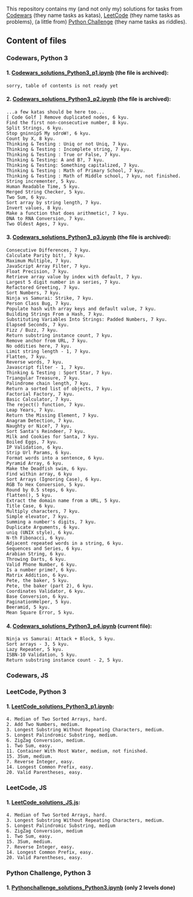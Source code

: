 This repository contains my (and not only my) solutions for tasks from <a href="https://codewars.com">Codewars</a> (they name tasks as katas), <a href=https://leetcode.com>LeetCode</a> (they name tasks as problems), (a little from) <a href="http://www.pythonchallenge.com">Python Challenge</a> (they name tasks as riddles).



<h2>Content of files</h2>

<h3>Codewars, Python 3</h3>

<h4>1. <a href="Codewars_solutions_Python3_p1.ipynb">Codewars_solutions_Python3_p1.ipynb</a> (the file is archived):</h4>

    sorry, table of contents is not ready yet

<h4>2. <a href="Codewars_solutions_Python3_p2.ipynb">Codewars_solutions_Python3_p2.ipynb</a> (the file is archived):</h4>

    ...a few katas should be here too...
    [ Code Golf ] Remove duplicated nodes, 6 kyu.
	Find the first non-consecutive number, 8 kyu.
	Split Strings, 6 kyu.
	Stop gninnipS My sdroW!, 6 kyu.
	Count by X, 8 kyu.
	Thinking & Testing : Uniq or not Uniq, 7 kyu.
	Thinking & Testing : Incomplete string, 7 kyu.
	Thinking & Testing : True or False, 7 kyu.
	Thinking & Testing: A and B?, 7 kyu.
	Thinking & Testing: Something capitalized, 7 kyu.
	Thinking & Testing : Math of Primary School, 7 kyu.
	Thinking & Testing : Math of Middle school, 7 kyu, not finished.
	String incrementer, 5 kyu.
	Human Readable Time, 5 kyu.
	Merged String Checker, 5 kyu.
	Two Sum, 6 kyu.
	Sort array by string length, 7 kyu.
	Invert values, 8 kyu.
	Make a function that does arithmetic!, 7 kyu.
	DNA to RNA Conversion, 7 kyu.
	Two Oldest Ages, 7 kyu.

<h4>3. <a href="Codewars_solutions_Python3_p3.ipynb">Codewars_solutions_Python3_p3.ipynb</a> (the file is archived):</h4>

    Consecutive Differences, 7 kyu.
	Calculate Parity bit!, 7 kyu.
	Maximum Multiple, 7 kyu.
	JavaScript Array Filter, 7 kyu.
	Float Precision, 7 kyu.
	Retrieve array value by index with default, 7 kyu.
	Largest 5 digit number in a series, 7 kyu.
	Refactored Greeting, 7 kyu.
	Sort Numbers, 7 kyu.
	Ninja vs Samurai: Strike, 7 kyu.
	Person Class Bug, 7 kyu.
	Populate hash with array keys and default value, 7 kyu.
	Building Strings From a Hash, 7 kyu.
	Substituting Variables Into Strings: Padded Numbers, 7 kyu.
	Elapsed Seconds, 7 kyu.
	Fizz / Buzz, 7 kyu.
	Return substring instance count, 7 kyu.
	Remove anchor from URL, 7 kyu.
	No oddities here, 7 kyu.
	Limit string length - 1, 7 kyu.
	Flatten, 7 kyu.
	Reverse words, 7 kyu.
	Javascript filter - 1, 7 kyu.
	Thinking & Testing : Sport Star, 7 kyu.
	Triangular Treasure, 7 kyu.
	Palindrome chain length, 7 kyu.
	Return a sorted list of objects, 7 kyu.
	Factorial Factory, 7 kyu.
	Basic Calculator, 7 kyu.
	The reject() function, 7 kyu.
	Leap Years, 7 kyu.
	Return the Missing Element, 7 kyu.
	Anagram Detection, 7 kyu.
	Naughty or Nice?, 7 kyu.
	Sort Santa's Reindeer, 7 kyu.
	Milk and Cookies for Santa, 7 kyu.
	Boiled Eggs, 7 kyu.
	IP Validation, 6 kyu.
	Strip Url Params, 6 kyu.
	Format words into a sentence, 6 kyu.
	Pyramid Array, 6 kyu.
	Make the Deadfish swim, 6 kyu.
	Find within array, 6 kyu
	Sort Arrays (Ignoring Case), 6 kyu.
	RGB To Hex Conversion, 5 kyu.
	Round by 0.5 steps, 6 kyu.
	flatten(), 5 kyu.
	Extract the domain name from a URL, 5 kyu.
	Title Case, 6 kyu.
	Multiply characters, 7 kyu.
	Simple elevator, 7 kyu.
	Summing a number's digits, 7 kyu.
	Duplicate Arguments, 6 kyu.
	uniq (UNIX style), 6 kyu.
	N-th Fibonacci, 6 kyu.
	Adjacent repeated words in a string, 6 kyu.
	Sequences and Series, 6 kyu.
	Arabian String, 6 kyu.
	Throwing Darts, 6 kyu.
	Valid Phone Number, 6 kyu.
	Is a number prime?, 6 kyu.
	Matrix Addition, 6 kyu.
	Pete, the baker, 5 kyu.
	Pete, the baker (part 2), 6 kyu.
	Coordinates Validator, 6 kyu.
	Base Conversion, 6 kyu.
	PaginationHelper, 5 kyu.
	Beeramid, 5 kyu.
	Mean Square Error, 5 kyu.

<h4>4. <a href="Codewars_solutions_Python3_p4.ipynb">Codewars_solutions_Python3_p4.ipynb</a> (current file):</h4>

	Ninja vs Samurai: Attack + Block, 5 kyu.
	Sort arrays - 3, 5 kyu.
	Lazy Repeater, 5 kyu.
	ISBN-10 Validation, 5 kyu.
	Return substring instance count - 2, 5 kyu.

<h3>Codewars, JS</h3>

<h3>LeetCode, Python 3</h3>

<h4>1. <a href="LeetCode_solutions_Python3_p1.ipynb">LeetCode_solutions_Python3_p1.ipynb</a>:</h4>

	4. Median of Two Sorted Arrays, hard.
	2. Add Two Numbers, medium.
	3. Longest Substring Without Repeating Characters, medium.
	5. Longest Palindromic Substring, medium.
	6. ZigZag Conversion, medium.
	1. Two Sum, easy.
	11. Container With Most Water, medium, not finished.
	15. 3Sum, medium.
	7. Reverse Integer, easy.
	14. Longest Common Prefix, easy.
	20. Valid Parentheses, easy.

<h3>LeetCode, JS</h3>

<h4>1. <a href="LeetCode_solutions_JS.js">LeetCode_solutions_JS.js</a>:</h4>

	4. Median of Two Sorted Arrays, hard.
	3. Longest Substring Without Repeating Characters, medium.
	5. Longest Palindromic Substring, medium
	6. ZigZag Conversion, medium
	1. Two Sum, easy.
	15. 3Sum, medium.
	7. Reverse Integer, easy.
	14. Longest Common Prefix, easy.
	20. Valid Parentheses, easy.

<h3>Python Challenge, Python 3</h3>

<h4>1. <a href="pythonchallenge_solutions/Pythonchallenge_solutions_Python3.ipynb">Pythonchallenge_solutions_Python3.ipynb</a> (only 2 levels done) </h4>



